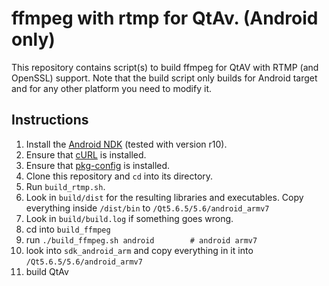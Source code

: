 # ffmpeg with rtmp for QtAv. (Android only)

This repository contains script(s) to build ffmpeg for QtAV with RTMP (and OpenSSL) support. Note that the build script only builds for
Android target and for any other platform you need to modify it.

## Instructions

1. Install the [Android NDK][android-ndk] (tested with version r10).
2. Ensure that [cURL][cURL] is installed.
3. Ensure that [pkg-config][pkg-config] is installed.
4. Clone this repository and `cd` into its directory.
5. Run `build_rtmp.sh`.
6. Look in `build/dist` for the resulting libraries and executables. Copy everything inside `/dist/bin` to `/Qt5.6.5/5.6/android_armv7`
7. Look in `build/build.log` if something goes wrong.
8. cd into `build_ffmpeg`
9. run `./build_ffmpeg.sh android        # android armv7`
10. look into `sdk_android_arm` and copy everything in it into `/Qt5.6.5/5.6/android_armv7`
11. build QtAv

<!-- external links -->
[openssl-android]:https://github.com/guardianproject/openssl-android
[FFmpeg-Android]:https://github.com/OnlyInAmerica/FFmpeg-Android
[android-ndk]:https://developer.android.com/tools/sdk/ndk/index.html
[cURL]:http://curl.haxx.se/
[pkg-config]:http://www.freedesktop.org/wiki/Software/pkg-config/
[QtAV]:https://github.com/wang-bin/QtAV.git
